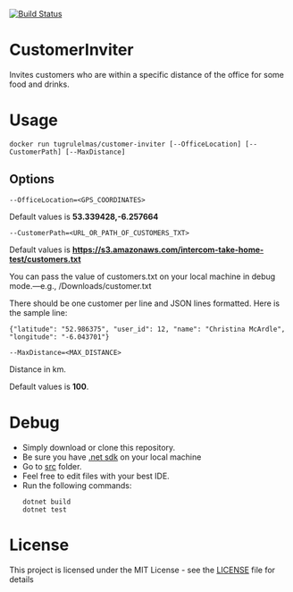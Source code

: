[![Build Status](https://travis-ci.org/tugrulelmas/CustomerInviter.svg?branch=master)](https://travis-ci.org/tugrulelmas/CustomerInviter)

# CustomerInviter
Invites customers who are within a specific distance of the office for some food and drinks.

# Usage
`docker run tugrulelmas/customer-inviter [--OfficeLocation] [--CustomerPath] [--MaxDistance]`

## Options
`--OfficeLocation=<GPS_COORDINATES>`

Default values is **53.339428,-6.257664**

`--CustomerPath=<URL_OR_PATH_OF_CUSTOMERS_TXT>`

Default values is **https://s3.amazonaws.com/intercom-take-home-test/customers.txt**

You can pass the value of customers.txt on your local machine in debug mode.—e.g., /Downloads/customer.txt

There should be one customer per line and JSON lines formatted. Here is the sample line:
```
{"latitude": "52.986375", "user_id": 12, "name": "Christina McArdle", "longitude": "-6.043701"}
```

`--MaxDistance=<MAX_DISTANCE>`

Distance in km. 

Default values is **100**.

# Debug
- Simply download or clone this repository.
- Be sure you have [.net sdk](https://www.microsoft.com/net/download) on your local machine
- Go to [src](src) folder.
- Feel free to edit files with your best IDE.
- Run the following commands:
  ```
  dotnet build
  dotnet test
  ```

# License
This project is licensed under the MIT License - see the [LICENSE](LICENSE) file for details
